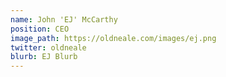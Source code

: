 ```yaml
---
name: John 'EJ' McCarthy
position: CEO
image_path: https://oldneale.com/images/ej.png
twitter: oldneale
blurb: EJ Blurb 
---
```

